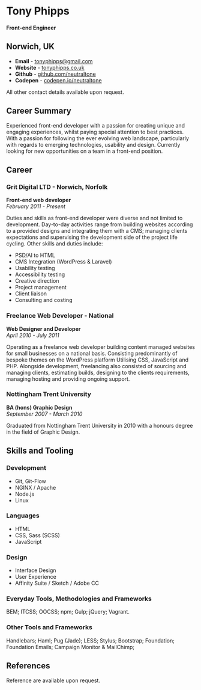 # Tony Phipps  
**Front-end Engineer**

## Norwich, UK
- **Email** - [tonyphipps@gmail.com](mailto:tonyphipps@gmail.com)
- **Website** - [tonyphipps.co.uk](http://tonyphipps.co.uk)
- **Github** - [github.com/neutraltone](http://github.com/neutraltone)
- **Codepen** - [codepen.io/neutraltone](http://codepen.io/neutraltone)

All other contact details available upon request.

## Career Summary
Experienced front-end developer with a passion for creating unique and engaging experiences, whilst paying special attention to best practices. With a passion for following the ever evolving web landscape, particularly with regards to emerging technologies, usability and design. Currently looking for new opportunities on a team in a front-end position.

## Career

### Grit Digital LTD - Norwich, Norfolk
**Front-end web developer**  
_February 2011 - Present_

Duties and skills as front-end developer were diverse and not limited to development. Day-to-day activities range from building websites according to a provided designs and integrating them with a CMS; managing clients expectations and supervising the development side of the project life cycling. Other skills and duties include:

- PSD/AI to HTML
- CMS Integration (WordPress & Laravel)
- Usability testing
- Accessibility testing
- Creative direction
- Project management
- Client liaison
- Consulting and costing

### Freelance Web Developer - National
**Web Designer and Developer**  
_April 2010 - July 2011_

Operating as a freelance web developer building content managed websites for small businesses on a national basis. Consisting predominantly of bespoke themes on the WordPress platform Utilising CSS, JavaScript and PHP. Alongside development, freelancing also consisted of sourcing and managing clients, estimating builds, designing to the clients requirements, managing hosting and providing ongoing support.

### Nottingham Trent University
**BA (hons) Graphic Design**  
_September 2007 - March 2010_

Graduated from Nottingham Trent University in 2010 with a honours degree in the field of Graphic Design.

## Skills and Tooling

### Development
- Git, Git-Flow
- NGINX / Apache
- Node.js
- Linux

### Languages
- HTML
- CSS, Sass (SCSS)
- JavaScript

### Design
- Interface Design
- User Experience
- Affinity Suite / Sketch / Adobe CC

### Everyday Tools, Methodologies and Frameworks
BEM; ITCSS; OOCSS; npm; Gulp; jQuery; Vagrant.

### Other Tools and Frameworks
Handlebars; Haml; Pug (Jade); LESS; Stylus; Bootstrap; Foundation; Foundation Emails; Campaign Monitor & MailChimp;

## References
Reference are available upon request.